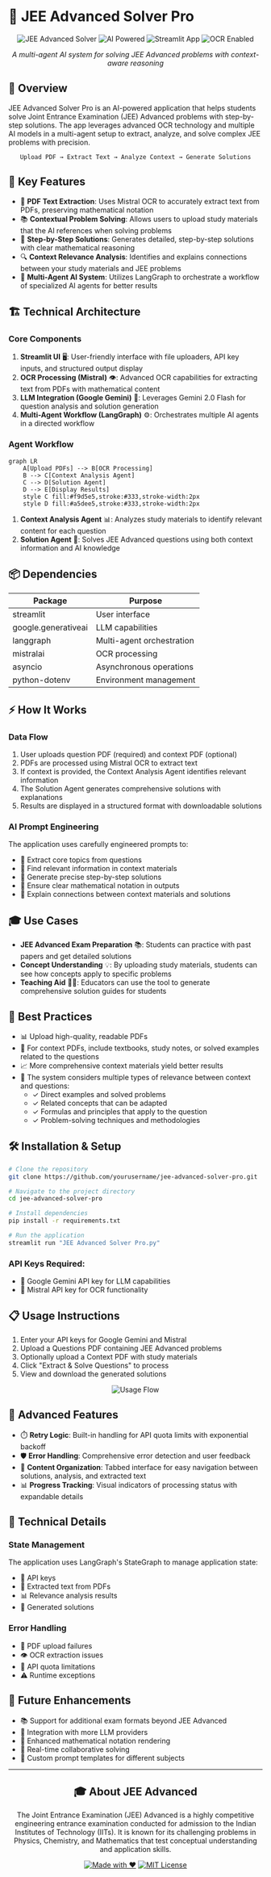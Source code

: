 # 📘 JEE Advanced Solver Pro

<div align="center">
  
  ![JEE Advanced Solver](https://img.shields.io/badge/JEE%20Advanced-Solver%20Pro-blue?style=for-the-badge)
  ![AI Powered](https://img.shields.io/badge/AI-Powered-green?style=for-the-badge)
  ![Streamlit App](https://img.shields.io/badge/Streamlit-App-FF4B4B?style=for-the-badge)
  ![OCR Enabled](https://img.shields.io/badge/OCR-Enabled-purple?style=for-the-badge)
  
  _A multi-agent AI system for solving JEE Advanced problems with context-aware reasoning_
</div>

## 🚀 Overview
JEE Advanced Solver Pro is an AI-powered application that helps students solve Joint Entrance Examination (JEE) Advanced problems with step-by-step solutions. The app leverages advanced OCR technology and multiple AI models in a multi-agent setup to extract, analyze, and solve complex JEE problems with precision.

<div align="center">
  
  ```
  Upload PDF → Extract Text → Analyze Context → Generate Solutions
  ```
</div>

## 🌟 Key Features
- 📄 **PDF Text Extraction**: Uses Mistral OCR to accurately extract text from PDFs, preserving mathematical notation
- 📚 **Contextual Problem Solving**: Allows users to upload study materials that the AI references when solving problems
- 🧮 **Step-by-Step Solutions**: Generates detailed, step-by-step solutions with clear mathematical reasoning
- 🔍 **Context Relevance Analysis**: Identifies and explains connections between your study materials and JEE problems
- 🤖 **Multi-Agent AI System**: Utilizes LangGraph to orchestrate a workflow of specialized AI agents for better results

## 🏗️ Technical Architecture

### Core Components
1. **Streamlit UI** 🖥️: User-friendly interface with file uploaders, API key inputs, and structured output display
2. **OCR Processing (Mistral)** 👁️: Advanced OCR capabilities for extracting text from PDFs with mathematical content
3. **LLM Integration (Google Gemini)** 🧠: Leverages Gemini 2.0 Flash for question analysis and solution generation
4. **Multi-Agent Workflow (LangGraph)** ⚙️: Orchestrates multiple AI agents in a directed workflow

### Agent Workflow
```mermaid
graph LR
    A[Upload PDFs] --> B[OCR Processing]
    B --> C[Context Analysis Agent]
    C --> D[Solution Agent]
    D --> E[Display Results]
    style C fill:#f9d5e5,stroke:#333,stroke-width:2px
    style D fill:#a5dee5,stroke:#333,stroke-width:2px
```

1. **Context Analysis Agent** 📊: Analyzes study materials to identify relevant content for each question
2. **Solution Agent** 🧩: Solves JEE Advanced questions using both context information and AI knowledge

## 📦 Dependencies
<div align="center">
  
| Package | Purpose |
|---------|---------|
| streamlit | User interface |
| google.generativeai | LLM capabilities |
| langgraph | Multi-agent orchestration |
| mistralai | OCR processing |
| asyncio | Asynchronous operations |
| python-dotenv | Environment management |
</div>

## ⚡ How It Works

### Data Flow
1. User uploads question PDF (required) and context PDF (optional)
2. PDFs are processed using Mistral OCR to extract text
3. If context is provided, the Context Analysis Agent identifies relevant information
4. The Solution Agent generates comprehensive solutions with explanations
5. Results are displayed in a structured format with downloadable solutions

### AI Prompt Engineering
The application uses carefully engineered prompts to:
- 🎯 Extract core topics from questions
- 🔎 Find relevant information in context materials
- 📝 Generate precise step-by-step solutions
- 🔣 Ensure clear mathematical notation in outputs
- 🔄 Explain connections between context materials and solutions

## 🎓 Use Cases
- **JEE Advanced Exam Preparation** 📚: Students can practice with past papers and get detailed solutions
- **Concept Understanding** 💡: By uploading study materials, students can see how concepts apply to specific problems
- **Teaching Aid** 👨‍🏫: Educators can use the tool to generate comprehensive solution guides for students

## 💼 Best Practices
- 📊 Upload high-quality, readable PDFs
- 📑 For context PDFs, include textbooks, study notes, or solved examples related to the questions
- 📈 More comprehensive context materials yield better results
- 🔄 The system considers multiple types of relevance between context and questions:
  - ✓ Direct examples and solved problems
  - ✓ Related concepts that can be adapted
  - ✓ Formulas and principles that apply to the question
  - ✓ Problem-solving techniques and methodologies

## 🛠️ Installation & Setup

```bash
# Clone the repository
git clone https://github.com/yourusername/jee-advanced-solver-pro.git

# Navigate to the project directory
cd jee-advanced-solver-pro

# Install dependencies
pip install -r requirements.txt

# Run the application
streamlit run "JEE Advanced Solver Pro.py"
```

### API Keys Required:
- 🔑 Google Gemini API key for LLM capabilities
- 🔑 Mistral API key for OCR functionality

## 📋 Usage Instructions
1. Enter your API keys for Google Gemini and Mistral
2. Upload a Questions PDF containing JEE Advanced problems
3. Optionally upload a Context PDF with study materials
4. Click "Extract & Solve Questions" to process
5. View and download the generated solutions

<div align="center">
  
  ![Usage Flow](https://img.shields.io/badge/1.%20Enter%20APIs-2.%20Upload%20PDFs-3.%20Process-4.%20View%20Results-informational?style=flat-square)
</div>

## 🔧 Advanced Features
- ⏱️ **Retry Logic**: Built-in handling for API quota limits with exponential backoff
- 🛡️ **Error Handling**: Comprehensive error detection and user feedback
- 📂 **Content Organization**: Tabbed interface for easy navigation between solutions, analysis, and extracted text
- 📊 **Progress Tracking**: Visual indicators of processing status with expandable details

## 🔬 Technical Details

### State Management
The application uses LangGraph's StateGraph to manage application state:
- 🔑 API keys
- 📄 Extracted text from PDFs
- 📊 Relevance analysis results
- 📝 Generated solutions

### Error Handling
- 📁 PDF upload failures
- 👁️ OCR extraction issues
- 🔄 API quota limitations
- ⚠️ Runtime exceptions

## 🔮 Future Enhancements
- 📚 Support for additional exam formats beyond JEE Advanced
- 🤝 Integration with more LLM providers
- 🔣 Enhanced mathematical notation rendering
- 👥 Real-time collaborative solving
- 🧩 Custom prompt templates for different subjects

---

<div align="center">
  
## 🎓 About JEE Advanced
  
The Joint Entrance Examination (JEE) Advanced is a highly competitive engineering entrance examination conducted for admission to the Indian Institutes of Technology (IITs). It is known for its challenging problems in Physics, Chemistry, and Mathematics that test conceptual understanding and application skills.

[![Made with ❤️](https://img.shields.io/badge/Made%20with-%E2%9D%A4%EF%B8%8F-red.svg)](https://github.com/yourusername)
[![MIT License](https://img.shields.io/badge/License-MIT-green.svg)](https://opensource.org/licenses/MIT)
</div> 